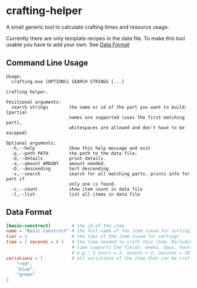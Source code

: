 # crafting-helper

A small generic tool to calculate crafting times and resource usage.

Currently there are only template recipes in the data file. To make this tool usable you have to add your own. See [Data Format](#data-format)

## Command Line Usage
```
Usage:
  crafting.exe [OPTIONS] SEARCH STRINGS [...]

Crafting helper.

Positional arguments:
  search strings        the name or id of the part you want to build. [partial
                        names are supported (uses the first matching part),
                        whitespaces are allowed and don't have to be escaped]

Optional arguments:
  -h,--help             Show this help message and exit
  -p,--path PATH        the path to the data file.
  -d,--details          print details.
  -a,--amount AMOUNT    amount needed.
  -D,--descending       Sort descending.
  -s,--search           search for all matching parts. prints info for part if
                        only one is found.
  -c,--count            show item count in data file
  -l,--list             list all items in data file
```

## Data Format
```toml
[basic-construct]        # the id of the item
name = "Basic Construct" # the full name of the item (used for sorting, if tier is the same)
tier = 5                 # the tier of the item (used for sorting)
time = { seconds = 8 }   # the time needed to craft this item. Excluding the time for the sub-parts
                         # time supports the fields: weeks, days, hours, minutes, seconds.
                         # e.g.: { hours = 3, minute = 2, seconds = 10 }
variations = [           # all variations of the item that can be crafted with the same materials
    "red",
    "blue",
    "green"
]
```